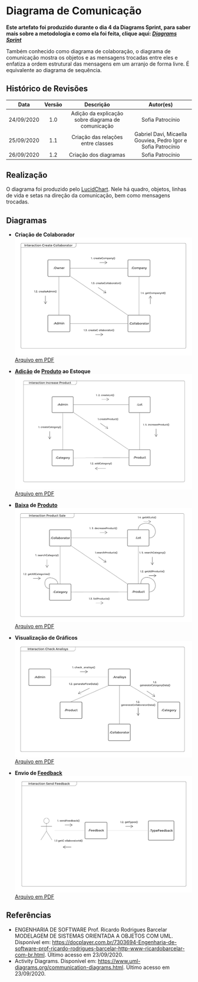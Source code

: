 # Diagrama de Comunicação
**Este artefato foi produzido durante o dia 4 da Diagrams Sprint, para saber mais sobre a metodologia e como ela foi feita, clique aqui: _[Diagrams Sprint](Modeling/Diagrams/Diagrams.md)_**

Também conhecido como diagrama de colaboração, o diagrama de comunicação mostra os objetos e as mensagens trocadas entre eles e enfatiza a ordem estrutural das mensagens em um arranjo de forma livre. É equivalente ao diagrama de sequência.



## Histórico de Revisões
| Data | Versão | Descrição | Autor(es) |
|:----:|:------:|:---------:|:---------:|
| 24/09/2020 | 1.0 | Adição da explicação sobre diagrama de comunicação | Sofia Patrocínio |
| 25/09/2020 | 1.1 | Criação das relações entre classes | Gabriel Davi, Micaella Gouviea, Pedro Igor e Sofia Patrocínio |
| 26/09/2020 | 1.2 | Criação dos diagramas | Sofia Patrocínio |

## Realização
O diagrama foi produzido pelo [LucidChart](https://www.lucidchart.com/). Nele há quadro, objetos, linhas de vida e setas na direção da comunicação, bem como mensagens trocadas.

## Diagramas

* **Criação de Colaborador**
![createCollaborator](../../assets/diagramas/comunicação/CreateCollaborator.png)
<a href="https://unbarqdsw.github.io/2020.1_G12_Stock/assets/pdf/diagramas/comunicação/CreateCollaborator.pdf">Arquivo em PDF</a>

* **[Adição](Modeling/verbo?id=Cadastrar-Produto) de [Produto](Modeling/objeto?id=Produto) ao Estoque**
![increaseProduct](../../assets/diagramas/comunicação/IncreaseProduct.png)
<a href="https://unbarqdsw.github.io/2020.1_G12_Stock/assets/pdf/diagramas/comunicação/IncreaseProduct.pdf">Arquivo em PDF</a>

* **[Baixa](Modeling/verbo?id=Baixa-em-Produto) de [Produto](Modeling/objeto?id=Produto)**
![productSale](../../assets/diagramas/comunicação/ProductSale.png)
<a href="https://unbarqdsw.github.io/2020.1_G12_Stock/assets/pdf/diagramas/comunicação/ProductSale.pdf">Arquivo em PDF</a>

* **Visualização de Gráficos**
![checkAnalisys](../../assets/diagramas/comunicação/CheckAnalisys.png)
<a href="https://unbarqdsw.github.io/2020.1_G12_Stock/assets/pdf/diagramas/comunicação/CheckAnalisys.pdf">Arquivo em PDF</a>

* **Envio de [Feedback](/Modeling/verbo?id=feedback)**
![sendFeedback](../../assets/diagramas/comunicação/SendFeedback.png)
<a href="https://unbarqdsw.github.io/2020.1_G12_Stock/assets/pdf/diagramas/comunicação/SendFeedback.pdf">Arquivo em PDF</a>


## Referências
- ENGENHARIA DE SOFTWARE Prof. Ricardo Rodrigues Barcelar MODELAGEM DE SISTEMAS ORIENTADA A OBJETOS COM UML. Disponível em: <https://docplayer.com.br/7303694-Engenharia-de-software-prof-ricardo-rodrigues-barcelar-http-www-ricardobarcelar-com-br.html>. Último acesso em 23/09/2020.
- Activity Diagrams. Disponível em: <https://www.uml-diagrams.org/communication-diagrams.html>. Último acesso em 23/09/2020.
